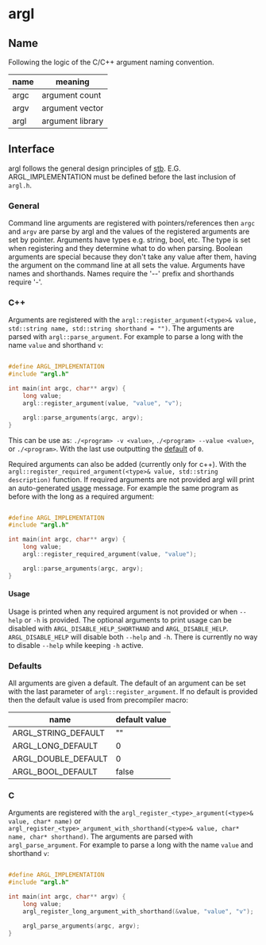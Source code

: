 # argl

## Name
Following the logic of the C/C++ argument naming convention.

| name | meaning           |
| ---- | ----------------- |
| argc | argument count    |
| argv | argument vector   |
| argl | argument library  |

## Interface
argl follows the general design principles of [stb](https://github.com/nothings/stb/blob/master/docs/stb_howto.txt). E.G. ARGL_IMPLEMENTATION must be defined before the last inclusion of `argl.h`.

### General
Command line arguments are registered with pointers/references then `argc` and `argv` are parse by argl and the values of the registered arguments are set by pointer. Arguments have types e.g. string, bool, etc. The type is set when registering and they determine what to do when parsing. Boolean arguments are special because they don't take any value after them, having the argument on the command line at all sets the value. Arguments have names and shorthands. Names require the '--' prefix and shorthands require '-'.

### C++
Arguments are registered with the `argl::register_argument(<type>& value, std::string name, std::string shorthand = "")`. The arguments are parsed with `argl::parse_argument`. For example to parse a long with the name `value` and shorthand `v`:
```cpp

#define ARGL_IMPLEMENTATION
#include "argl.h"

int main(int argc, char** argv) {
    long value;
    argl::register_argument(value, "value", "v");

    argl::parse_arguments(argc, argv);
}
```
This can be use as: `./<program> -v <value>`, `./<program> --value <value>`, or `./<program>`. With the last use outputting the [default](#defaults) of `0`.

Required arguments can also be added (currently only for c++). With the `argl::register_required_argument(<type>& value, std::string description)` function. If required arguments are not provided argl will print an auto-generated [usage](#Usage) message. For example the same program as before with the long as a required argument:

```cpp

#define ARGL_IMPLEMENTATION
#include "argl.h"

int main(int argc, char** argv) {
    long value;
    argl::register_required_argument(value, "value");

    argl::parse_arguments(argc, argv);
}
```

#### Usage
Usage is printed when any required argument is not provided or when `--help` or `-h` is provided. The optional arguments to print usage can be disabled with `ARGL_DISABLE_HELP_SHORTHAND` and `ARGL_DISABLE_HELP`. `ARGL_DISABLE_HELP` will disable both `--help` and `-h`. There is currently no way to disable `--help` while keeping `-h` active.


### Defaults
All arguments are given a default. The default of an argument can be set with the last parameter of `argl::register_argument`. If no default is provided then the default value is used from precompiler macro:

| name                   | default value |
| ---------------------- | ------------- |
| ARGL_STRING_DEFAULT    | ""            |
| ARGL_LONG_DEFAULT      | 0             |
| ARGL_DOUBLE_DEFAULT    | 0             |
| ARGL_BOOL_DEFAULT      | false         |

### C
Arguments are registered with the `argl_register_<type>_argument(<type>& value, char* name)` or `argl_register_<type>_argument_with_shorthand(<type>& value, char* name, char* shorthand)`. The arguments are parsed with `argl_parse_argument`. For example to parse a long with the name `value` and shorthand `v`:
```c

#define ARGL_IMPLEMENTATION
#include "argl.h"

int main(int argc, char** argv) {
    long value;
    argl_register_long_argument_with_shorthand(&value, "value", "v");

    argl_parse_arguments(argc, argv);
}
```

